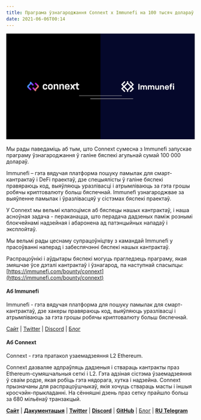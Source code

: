 ```yaml
---
title: Праграма ўзнагароджання Connext x Immunefi на 100 тысяч долараў
date: 2021-06-06T00:14
---
```

  

![](/blog/15/1.png)

Мы рады паведаміць аб тым, што Connext сумесна з Immunefi запускае праграму ўзнагароджання ў галіне бяспекі агульнай сумай 100 000 долараў.

Immunefi – гэта вядучая платформа пошуку памылак для смарт-кантрактаў і DeFi праектаў, дзе спецыялісты ў галіне бяспекі правяраюць код, выяўляюць уразлівасці і атрымліваюць за гэта грошы робячы криптовалюту больш бяспечнай. Immunefi узнагароджвае за выяўленне памылак і ўразлівасцяў у сістэмах бяспекі праектаў.

У Connext мы вельмі клапоцімся аб бяспецы нашых кантрактаў, і наша асноўная задача - пераканацца, што перадача дадзеных паміж рознымі блокчейнамі надзейная і абаронена ад патэнцыйных нападаў і эксплойтаў.

Мы вельмі рады цеснаму супрацоўніцтву з камандай Immunefi у прасоўванні наперад і забеспячэнні бяспекі нашых кантрактаў.

Распрацоўнікі і аўдытары бяспекі могуць прагледзець праграму, якая змяшчае ўсе дэталі кантрактаў і ўзнагарод, па наступнай спасылцы: [https://immunefi.com/bounty/connext](https://immunefi.com/bounty/connext)

  

#### Аб Immunefi

Immunefi - гэта вядучая платформа для пошуку памылак для смарт-кантрактаў, дзе хакеры правяраюць код, выяўляюць уразлівасці і атрымліваюць за гэта грошы робячы криптовалюту больш бяспечнай.

[Сайт](https://immunefi.com/) | [Twitter](https://twitter.com/immunefi) | [Discord](https://discord.com/invite/rpkPDR7pVV) | [Блог](https://medium.com/immunefi)

  

#### Аб Connext

Connext - гэта пратакол узаемадзеяння L2 Ethereum.

Connext дазваляе адпраўляць дадзеныя і ствараць кантракты праз Ethereum-сумяшчальныя сеткі і L2. Гэта адзіная сістэма ўзаемадзеяння ў сваім родзе, якая робіць гэта нядорага, хутка і надзейна. Connext прызначаны для распрацоўшчыкаў, якія хочуць ствараць масты і іншыя кросчэйн-прыкладанні. На сённяшні дзень праз сетку прайшло больш за 680 мільёнаў транзакцый.

[**Сайт**](https://connext.network/) | [**Дакументацыя**](https://docs.connext.network/) | [**Twitter**](https://twitter.com/connextnetwork) | [**Discord**](https://discord.gg/raNmNb5) | [**GitHub**](https://github.com/connext) | [Блог](https://medium.com/connext) | [**RU Telegram**](https://t.me/connext_ru)
